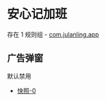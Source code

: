 # 安心记加班

存在 1 规则组 - [com.julanling.app](/src/apps/com.julanling.app.ts)

## 广告弹窗

默认禁用

- [快照-0](https://i.gkd.li/import/13523567)
